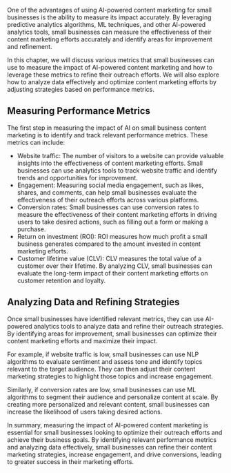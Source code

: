
One of the advantages of using AI-powered content marketing for small businesses is the ability to measure its impact accurately. By leveraging predictive analytics algorithms, ML techniques, and other AI-powered analytics tools, small businesses can measure the effectiveness of their content marketing efforts accurately and identify areas for improvement and refinement.

In this chapter, we will discuss various metrics that small businesses can use to measure the impact of AI-powered content marketing and how to leverage these metrics to refine their outreach efforts. We will also explore how to analyze data effectively and optimize content marketing efforts by adjusting strategies based on performance metrics.

Measuring Performance Metrics
-----------------------------

The first step in measuring the impact of AI on small business content marketing is to identify and track relevant performance metrics. These metrics can include:

* Website traffic: The number of visitors to a website can provide valuable insights into the effectiveness of content marketing efforts. Small businesses can use analytics tools to track website traffic and identify trends and opportunities for improvement.
* Engagement: Measuring social media engagement, such as likes, shares, and comments, can help small businesses evaluate the effectiveness of their outreach efforts across various platforms.
* Conversion rates: Small businesses can use conversion rates to measure the effectiveness of their content marketing efforts in driving users to take desired actions, such as filling out a form or making a purchase.
* Return on investment (ROI): ROI measures how much profit a small business generates compared to the amount invested in content marketing efforts.
* Customer lifetime value (CLV): CLV measures the total value of a customer over their lifetime. By analyzing CLV, small businesses can evaluate the long-term impact of their content marketing efforts on customer retention and loyalty.

Analyzing Data and Refining Strategies
--------------------------------------

Once small businesses have identified relevant metrics, they can use AI-powered analytics tools to analyze data and refine their outreach strategies. By identifying areas for improvement, small businesses can optimize their content marketing efforts and maximize their impact.

For example, if website traffic is low, small businesses can use NLP algorithms to evaluate sentiment and assess tone and identify topics relevant to the target audience. They can then adjust their content marketing strategies to highlight those topics and increase engagement.

Similarly, if conversion rates are low, small businesses can use ML algorithms to segment their audience and personalize content at scale. By creating more personalized and relevant content, small businesses can increase the likelihood of users taking desired actions.

In summary, measuring the impact of AI-powered content marketing is essential for small businesses looking to optimize their outreach efforts and achieve their business goals. By identifying relevant performance metrics and analyzing data effectively, small businesses can refine their content marketing strategies, increase engagement, and drive conversions, leading to greater success in their marketing efforts.

